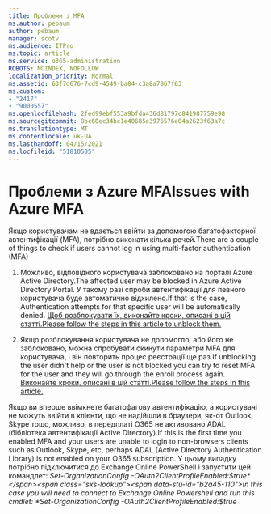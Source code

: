 ```yaml
---
title: Проблеми з MFA
ms.author: pebaum
author: pebaum
manager: scotv
ms.audience: ITPro
ms.topic: article
ms.service: o365-administration
ROBOTS: NOINDEX, NOFOLLOW
localization_priority: Normal
ms.assetid: 63f7d676-7cd9-4549-ba84-c3a8a7867f63
ms.custom:
- "2417"
- "9000557"
ms.openlocfilehash: 2fed99ebf553a9bfda436d81797c841987759e98
ms.sourcegitcommit: 8bc60ec34bc1e40685e3976576e04a2623f63a7c
ms.translationtype: MT
ms.contentlocale: uk-UA
ms.lasthandoff: 04/15/2021
ms.locfileid: "51810505"
---
```

# <a name="issues-with-azure-mfa"></a><span data-ttu-id="b2a45-102">Проблеми з Azure MFA</span><span class="sxs-lookup"><span data-stu-id="b2a45-102">Issues with Azure MFA</span></span>
<span data-ttu-id="b2a45-103">Якщо користувачам не вдається ввійти за допомогою багатофакторної автентифікації (MFA), потрібно виконати кілька речей.</span><span class="sxs-lookup"><span data-stu-id="b2a45-103">There are a couple of things to check if users cannot log in using multi-factor authentication (MFA)</span></span>

1. <span data-ttu-id="b2a45-104">Можливо, відповідного користувача заблоковано на порталі Azure Active Directory.</span><span class="sxs-lookup"><span data-stu-id="b2a45-104">The affected user may be blocked in Azure Active Directory Portal.</span></span> <span data-ttu-id="b2a45-105">У такому разі спроби автентифікації для певного користувача буде автоматично відхилено.</span><span class="sxs-lookup"><span data-stu-id="b2a45-105">If that is the case, Authentication attempts for that specific user will be automatically denied.</span></span> [<span data-ttu-id="b2a45-106">Щоб розблокувати їх, виконайте кроки, описані в цій статті.</span><span class="sxs-lookup"><span data-stu-id="b2a45-106">Please follow the steps in this article to unblock them.</span></span>](https://docs.microsoft.com/azure/active-directory/authentication/howto-mfa-mfasettings#block-and-unblock-users)

2. <span data-ttu-id="b2a45-107">Якщо розблокування користувача не допомогло, або його не заблоковано, можна спробувати скинути параметри MFA для користувача, і він повторить процес реєстрації ще раз.</span><span class="sxs-lookup"><span data-stu-id="b2a45-107">If unblocking the user didn't help or the user is not blocked you can try to reset MFA for the user and they will go through the enroll process again.</span></span> [<span data-ttu-id="b2a45-108">Виконайте кроки, описані в цій статті.</span><span class="sxs-lookup"><span data-stu-id="b2a45-108">Please follow the steps in this article.</span></span>](https://docs.microsoft.com/azure/active-directory/authentication/howto-mfa-userdevicesettings#require-users-to-provide-contact-methods-again)

<span data-ttu-id="b2a45-109">Якщо ви вперше ввімкнете багатофагову автентифікацію, а користувачі не можуть ввійти в клієнти, що не надійшли в браузери, як-от Outlook, Skype тощо, можливо, в передплаті O365 не активовано ADAL (бібліотека автентифікації Active Directory).</span><span class="sxs-lookup"><span data-stu-id="b2a45-109">If this is the first time you enabled MFA and your users are unable to login to non-browsers clients such as Outlook, Skype, etc, perhaps ADAL (Active Directory Authentication Library) is not enabled on your O365 subscription.</span></span> <span data-ttu-id="b2a45-110">У цьому випадку потрібно підключитися до Exchange Online PowerShell і запустити цей командлет:  *Set-OrganizationConfig -OAuth2ClientProfileEnabled:$true*</span><span class="sxs-lookup"><span data-stu-id="b2a45-110">In this case you will need to connect to Exchange Online Powershell and run this cmdlet:  *Set-OrganizationConfig -OAuth2ClientProfileEnabled:$true*</span></span>